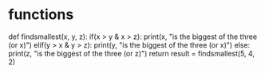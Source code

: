 # functions

def findsmallest(x, y, z):
    if(x > y & x > z):
        print(x, "is the biggest of the three (or x)")
    elif(y > x & y > z):
        print(y, "is the biggest of the three (or x)")
    else:
        print(z, "is the biggest of the three (or z)")
    return
result = findsmallest(5, 4, 2)
   
